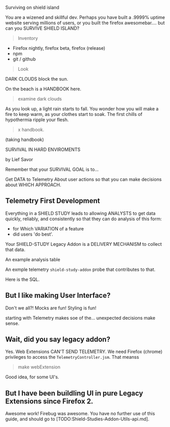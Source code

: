 Surviving on shield island

You are a wizened and skillful dev.  Perhaps you have built a .9999% uptime website serving millions of users, or you built the firefox awesomebar.... but can you SURVIVE SHIELD ISLAND?

> Inventory

- Firefox nightly, firefox beta, firefox (release)
- npm
- git / github


> Look

DARK CLOUDS block the sun.

On the beach is a HANDBOOK here.


> examine dark clouds

As you look up, a light rain starts to fall.  You wonder how you will make a fire to keep warm, as your clothes start to soak.  The first chills of hypothermia ripple your flesh.

> x handbook.

(taking handbook)

SURVIVAL IN HARD ENVIROMENTS

by Lief Savor

Remember that your SURVIVAL GOAL is to...

Get DATA to Telemetry
About user actions
so that you can make decisions about WHICH APPROACH.


## Telemetry First Development

Everything in a SHIELD STUDY leads to allowing ANALYSTS to get data quickly, reliably, and consistently so that they can do analysis of this form:

- for Which VARIATION of a feature
- did users 'do best'.

Your SHIELD-STUDY Legacy Addon is a DELIVERY MECHANISM to collect that data.


An example analysis table

An exmple telemetry `shield-study-addon` probe that contributes to that.

Here is the SQL.


## But I like making User Interface?

Don't we all?!  Mocks are fun!  Styling is fun!

starting with Telemetry makes soe of the... unexpected decisions make sense.

## Wait, did you say legacy addon?

Yes.  Web Extensions CAN'T SEND TELEMETRY.  We need Firefox (chrome) privileges to access the `TelemetryController.jsm`.  That meanss

> make webExtension

Good idea, for some UI's.

## But I have been buildling UI in pure Legacy Extensions since Firefox 2.

Awesome work!  Firebug was awesome.  You have no further use of this guide, and should go to [TODO:Shield-Studies-Addon-Utils-api.md].










